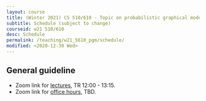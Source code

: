 ```yaml
---
layout: course
title: (Winter 2021) CS 510/610 - Topic on probabilistic graphical models 
subtitle: Schedule (subject to change)
courseid: w21 510/610
desc: Schedule
permalink: /teaching/w21_5610_pgm/schedule/
modified: <2020-12-30 Wed>
---
```


## General guideline
* Zoom link for [lectures](), TR 12:00 - 13:15. 
* Zoom link for [office hours](), TBD.
